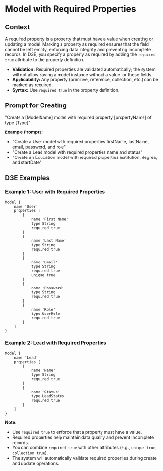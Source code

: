 # Model with Required Properties

## Context

A required property is a property that must have a value when creating or updating a model. Marking a property as required ensures that the field cannot be left empty, enforcing data integrity and preventing incomplete records. In D3E, you specify a property as required by adding the `required true` attribute to the property definition.

- **Validation:** Required properties are validated automatically; the system will not allow saving a model instance without a value for these fields.
- **Applicability:** Any property (primitive, reference, collection, etc.) can be marked as required.
- **Syntax:** Use `required true` in the property definition.

## Prompt for Creating

"Create a [ModelName] model with required property [propertyName] of type [Type]"

**Example Prompts:**
- "Create a User model with required properties firstName, lastName, email, password, and role"
- "Create a Lead model with required properties name and status"
- "Create an Education model with required properties institution, degree, and startDate"

## D3E Examples

### Example 1: User with Required Properties

```d3e
Model {
    name 'User'
    properties [
        {
            name 'First Name'
            type String
            required true
        }
        {
            name 'Last Name'
            type String
            required true
        }
        {
            name 'Email'
            type String
            required true
            unique true
        }
        {
            name 'Password'
            type String
            required true
        }
        {
            name 'Role'
            type UserRole
            required true
        }
    ]
}
```

### Example 2: Lead with Required Properties

```d3e
Model {
    name 'Lead'
    properties [
        {
            name 'Name'
            type String
            required true
        }
        {
            name 'Status'
            type LeadStatus
            required true
        }
    ]
}
```

**Note:**

- Use `required true` to enforce that a property must have a value.
- Required properties help maintain data quality and prevent incomplete records.
- You can combine `required true` with other attributes (e.g., `unique true`, `collection true`).
- The system will automatically validate required properties during create and update operations.
